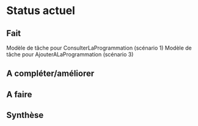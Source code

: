 Status actuel
=============

Fait
----
Modèle de tâche pour ConsulterLaProgrammation (scénario 1)
Modèle de tâche pour AjouterALaProgrammation (scénario 3)


A compléter/améliorer
---------------------


A faire
-------


Synthèse
--------



